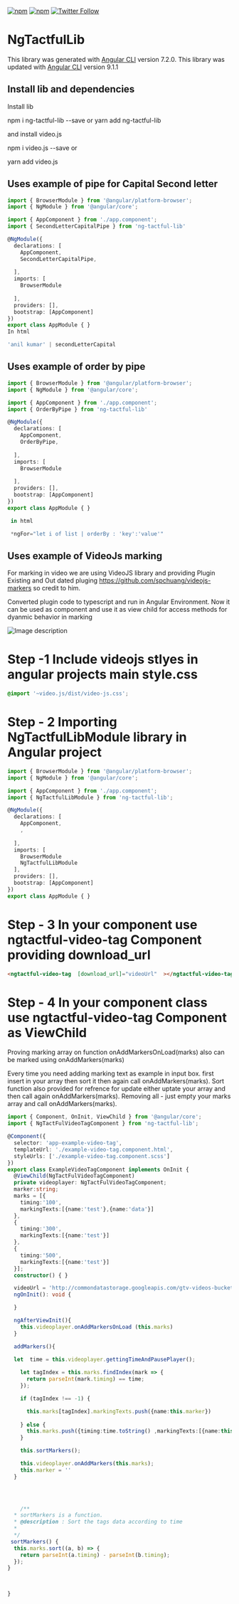 [![npm](https://img.shields.io/npm/v/ng-tactful-lib.svg)](https://www.npmjs.com/package//ng-tactful-lib)
[![npm](https://img.shields.io/npm/dt/ng-tactful-lib.svg?label=npm%20downloads)](https://www.npmjs.com/package//ng-tactful-lib)
[![Twitter Follow](https://img.shields.io/twitter/follow/acharyaks90.svg?style=social&label=Follow%20me)](https://twitter.com/acharyaks90)

# NgTactfulLib

This library was generated with [Angular CLI](https://github.com/angular/angular-cli) version 7.2.0.
This library was updated with [Angular CLI](https://github.com/angular/angular-cli) version 9.1.1

## Install lib and dependencies 

Install lib

npm i ng-tactful-lib --save 
or
yarn add ng-tactful-lib

and install video.js

npm i video.js --save
or

yarn add video.js


## Uses  example of pipe for Capital Second letter
```typescript
import { BrowserModule } from '@angular/platform-browser';
import { NgModule } from '@angular/core';

import { AppComponent } from './app.component';
import { SecondLetterCapitalPipe } from 'ng-tactful-lib'

@NgModule({
  declarations: [
    AppComponent,
    SecondLetterCapitalPipe,
    
  ],
  imports: [
    BrowserModule
    
  ],
  providers: [],
  bootstrap: [AppComponent]
})
export class AppModule { }
In html

'anil kumar' | secondLetterCapital

```
## Uses  example of order by pipe
```typescript
import { BrowserModule } from '@angular/platform-browser';
import { NgModule } from '@angular/core';

import { AppComponent } from './app.component';
import { OrderByPipe } from 'ng-tactful-lib'

@NgModule({
  declarations: [
    AppComponent,
    OrderByPipe,
    
  ],
  imports: [
    BrowserModule
    
  ],
  providers: [],
  bootstrap: [AppComponent]
})
export class AppModule { }

 in html 

 *ngFor="let i of list | orderBy : 'key':'value'"

```
## Uses  example of VideoJs marking 
 For marking in video we are using VideoJS library and providing Plugin 
 Existing and Out dated pluging  https://github.com/spchuang/videojs-markers so credit to him.

 Converted plugin code to typescript and run in Angular Environment. 
 Now it can be used as component and use it as view child for access methods
 for dyanmic behavior in marking 


![Image description](https://raw.githubusercontent.com/acharyaks90/ng-tactful-library/master/src/assets/video_marking.png)

# Step -1  Include videojs stlyes  in angular projects main style.css 
```css
@import '~video.js/dist/video-js.css';

```
# Step - 2 Importing NgTactfulLibModule library in Angular project

```typescript
import { BrowserModule } from '@angular/platform-browser';
import { NgModule } from '@angular/core';

import { AppComponent } from './app.component';
import { NgTactfulLibModule } from 'ng-tactful-lib';

@NgModule({
  declarations: [
    AppComponent,
    ,
    
  ],
  imports: [
    BrowserModule
    NgTactfulLibModule
  ],
  providers: [],
  bootstrap: [AppComponent]
})
export class AppModule { }
```

# Step - 3 In your component use ngtactful-video-tag Component providing download_url

```html
<ngtactful-video-tag  [download_url]="videoUrl"  ></ngtactful-video-tag>
```
# Step - 4 In your component class use ngtactful-video-tag Component as ViewChild

Proving marking array on function  onAddMarkersOnLoad(marks) also can be marked using onAddMarkers(marks)

Every time you need adding marking text as example in input box. first insert in your array then sort it 
then again call onAddMarkers(marks).
Sort function also provided for refrence 
for update either uptate your array and then call again onAddMarkers(marks).
Removing all - just empty your marks array and call onAddMarkers(marks).


```typescript
import { Component, OnInit, ViewChild } from '@angular/core';
import { NgTactFulVideoTagComponent } from 'ng-tactful-lib';

@Component({
  selector: 'app-example-video-tag',
  templateUrl: './example-video-tag.component.html',
  styleUrls: ['./example-video-tag.component.scss']
})
export class ExampleVideoTagComponent implements OnInit {
  @ViewChild(NgTactFulVideoTagComponent)
  private videoplayer: NgTactFulVideoTagComponent;
  marker:string;
  marks = [{
    timing:'100',
    markingTexts:[{name:'test'},{name:'data'}] 
  },
  {
    timing:'300',
    markingTexts:[{name:'test'}] 
  },
  {
    timing:'500',
    markingTexts:[{name:'test'}] 
  }];
  constructor() { }

  videoUrl = 'http://commondatastorage.googleapis.com/gtv-videos-bucket/sample/BigBuckBunny.mp4';
  ngOnInit(): void {

  }

  ngAfterViewInit(){
    this.videoplayer.onAddMarkersOnLoad (this.marks)
  }

  addMarkers(){
    
  let  time = this.videoplayer.gettingTimeAndPausePlayer();

    let tagIndex = this.marks.findIndex(mark => {
      return parseInt(mark.timing) == time;
    });

    if (tagIndex !== -1) {

      this.marks[tagIndex].markingTexts.push({name:this.marker})
      
    } else {
      this.marks.push({timing:time.toString() ,markingTexts:[{name:this.marker}]})
    }

    this.sortMarkers();

    this.videoplayer.onAddMarkers(this.marks);
    this.marker = ''
  }


  

    /**
  * sortMarkers is a function.
  * @description : Sort the tags data according to time
  *
  */
 sortMarkers() {
  this.marks.sort((a, b) => {
    return parseInt(a.timing) - parseInt(b.timing);
  });
}

  

}


```
